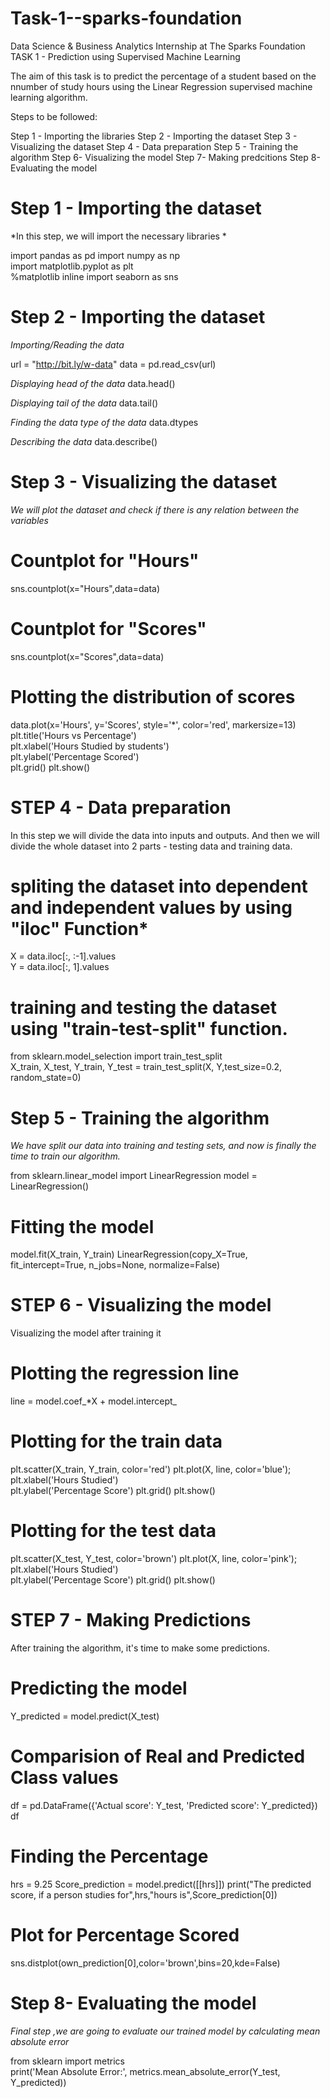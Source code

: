 # Task-1--sparks-foundation

Data Science & Business Analytics Internship at The Sparks Foundation
TASK 1 - Prediction using Supervised Machine Learning

The aim of this task is to predict the percentage of a student based on the nnumber of study hours using the Linear Regression supervised machine learning algorithm.

Steps to be followed:

Step 1 - Importing the libraries
Step 2 - Importing the dataset
Step 3 - Visualizing the dataset
Step 4 - Data preparation
Step 5 - Training the algorithm
Step 6- Visualizing the model
Step 7- Making predcitions
Step 8- Evaluating the model


# Step 1 - Importing the dataset
*In this step, we will import the necessary libraries *

import pandas as pd
import numpy as np  
import matplotlib.pyplot as plt  
%matplotlib inline
import seaborn as sns


# Step 2 - Importing the dataset

*Importing/Reading the data*

url = "http://bit.ly/w-data"
data = pd.read_csv(url)

*Displaying head of the data*
data.head()

*Displaying tail of the data*
data.tail()

*Finding the data type of the data*
data.dtypes

*Describing the data*
data.describe()

# Step 3 - Visualizing the dataset
*We will plot the dataset and check if there is any relation between the variables*

   # Countplot for "Hours" 
   sns.countplot(x="Hours",data=data)
   
   # Countplot for "Scores" 
   sns.countplot(x="Scores",data=data)
   
   # Plotting the distribution of scores
   data.plot(x='Hours', y='Scores', style='*', color='red', markersize=13)  
   plt.title('Hours vs Percentage')  
   plt.xlabel('Hours Studied by students')  
   plt.ylabel('Percentage Scored')  
   plt.grid()
   plt.show()

# STEP 4 - Data preparation
In this step we will divide the data into inputs and outputs. And then we will divide the whole dataset into 2 parts - testing data and training data.

   # spliting the dataset into dependent and independent values by using  "iloc" Function* 
   X = data.iloc[:, :-1].values  
   Y = data.iloc[:, 1].values
   
   # training and testing the dataset using "train-test-split" function.
   from sklearn.model_selection import train_test_split  
   X_train, X_test, Y_train, Y_test = train_test_split(X, Y,test_size=0.2, random_state=0)
   
# Step 5 - Training the algorithm

*We have split our data into training and testing sets, and now is finally the time to train our algorithm.*

   from sklearn.linear_model import LinearRegression
   model = LinearRegression() 
   
   # Fitting the model
   model.fit(X_train, Y_train)
   LinearRegression(copy_X=True, fit_intercept=True, n_jobs=None, normalize=False)
   
# STEP 6 - Visualizing the model
Visualizing the model after training it
     
   # Plotting the regression line
   line = model.coef_*X + model.intercept_
   
   # Plotting for the train data
   plt.scatter(X_train, Y_train, color='red')
   plt.plot(X, line, color='blue');
   plt.xlabel('Hours Studied')  
   plt.ylabel('Percentage Score') 
   plt.grid()
   plt.show()
   
   # Plotting for the test data
   plt.scatter(X_test, Y_test, color='brown')
   plt.plot(X, line, color='pink');
   plt.xlabel('Hours Studied')  
   plt.ylabel('Percentage Score') 
   plt.grid()
   plt.show()
   
# STEP 7 - Making Predictions
After training the algorithm, it's time to make some predictions.

   # Predicting the model
   Y_predicted = model.predict(X_test)
  
   # Comparision of Real and Predicted Class values 
   df = pd.DataFrame({'Actual score': Y_test, 'Predicted score': Y_predicted})  
   df
  
   # Finding the Percentage   
   hrs = 9.25
   Score_prediction = model.predict([[hrs]])
   print("The predicted score, if a person studies for",hrs,"hours is",Score_prediction[0])
  
   # Plot for Percentage Scored
   sns.distplot(own_prediction[0],color='brown',bins=20,kde=False)
   
# Step 8- Evaluating the model
*Final step ,we are going to evaluate our trained model by calculating mean absolute error*

from sklearn import metrics  
print('Mean Absolute Error:', metrics.mean_absolute_error(Y_test, Y_predicted))


